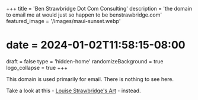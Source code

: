 +++
title = 'Ben Strawbridge Dot Com Consulting'
description = 'the domain to email me at would just so happen to be benstrawbridge.com'
featured_image = '/images/maui-sunset.webp'
# date = 2024-01-02T11:58:15-08:00
draft = false 
type = 'hidden-home'
randomizeBackground = true
logo_collapse = true
+++

This domain is used primarily for email. There is nothing to see here.  

Take a look at this - [Louise Strawbridge's Art](https://www.louisestrawbridge.com) - instead.

